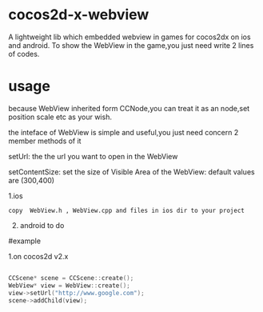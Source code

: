 # cocos2d-x-webview
A lightweight lib which embedded webview in games for cocos2dx on ios and android. To show the WebView in the game,you just need write 2 lines of codes.




# usage
because WebView inherited form CCNode,you can treat it as an node,set position scale etc as your wish.

the inteface of WebView is simple and useful,you just need concern 2 member methods of it

setUrl: the the url you want to open in the WebView

setContentSize: set the size of Visible Area of the WebView: default values are (300,400)


1.ios
    
    copy  WebView.h , WebView.cpp and files in ios dir to your project

2. android
    to do


#example

1.on cocos2d v2.x
```cpp

CCScene* scene = CCScene::create();
WebView* view = WebView::create();
view->setUrl("http://www.google.com");
scene->addChild(view);

```




